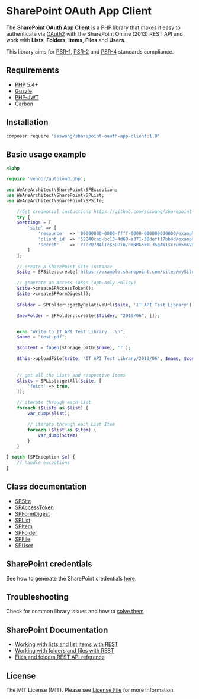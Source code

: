 # SharePoint OAuth App Client
The **SharePoint OAuth App Client** is a [PHP](http://www.php.net) library that makes it easy to authenticate via [OAuth2](http://oauth.net/2/) with the SharePoint Online (2013) REST API and work with **Lists**, **Folders**, **Items**, **Files** and **Users**.

This library aims for [PSR-1][], [PSR-2][] and [PSR-4][] standards compliance.

[PSR-1]: https://github.com/php-fig/fig-standards/blob/master/accepted/PSR-1-basic-coding-standard.md
[PSR-2]: https://github.com/php-fig/fig-standards/blob/master/accepted/PSR-2-coding-style-guide.md
[PSR-4]: https://github.com/php-fig/fig-standards/blob/master/accepted/PSR-4-autoloader.md

## Requirements
* [PHP](http://www.php.net) 5.4+
* [Guzzle](https://packagist.org/packages/guzzlehttp/guzzle)
* [PHP-JWT](https://packagist.org/packages/firebase/php-jwt)
* [Carbon](https://packagist.org/packages/nesbot/carbon)

## Installation
``` bash
composer require "ssswang/sharepoint-oauth-app-client:1.0"
```

## Basic usage example
```php
<?php

require 'vendor/autoload.php';

use WeAreArchitect\SharePoint\SPException;
use WeAreArchitect\SharePoint\SPList;
use WeAreArchitect\SharePoint\SPSite;

    //Get credential instuctions https://github.com/ssswang/sharepoint-oauth-app-client/blob/master/docs/Credentials.md
    try {
    $settings = [
        'site' => [
            'resource'  => '00000000-0000-ffff-0000-000000000000/example.sharepoint.com@09g7c3b0-f0d4-416d-39a7-09671ab91f64',
            'client_id' => '52848cad-bc13-4d69-a371-30deff17bb4d/example.com@09g7c3b0-f0d4-416d-39a7-09671ab91f64',
            'secret'    => 'YzcZQ7N4lTeK5COin/nmNRG5kkL35gAW1scrum5mXVgE=',
        ]
    ];

    // create a SharePoint Site instance
    $site = SPSite::create('https://example.sharepoint.com/sites/mySite/', $settings);

    // generate an Access Token (App-only Policy)
    $site->createSPAccessToken();
    $site->createSPFormDigest();
    
    $folder = SPFolder::getByRelativeUrl($site, 'IT API Test Library');

    $newFolder = SPFolder::create($folder, "2019/06", []);


    echo "Write to IT API Test Library...\n";
    $name = "test.pdf";

    $content = fopen(storage_path($name), 'r');

    $this->uploadFile($site, 'IT API Test Library/2019/06', $name, $content);
    
    
    // get all the Lists and respective Items 
    $lists = SPList::getAll($site, [
        'fetch' => true,
    ]);

    // iterate through each List
    foreach ($lists as $list) {
        var_dump($list);

        // iterate through each List Item
        foreach ($list as $item) {
            var_dump($item);
        }
    }

} catch (SPException $e) {
    // handle exceptions
}
```

## Class documentation
- [SPSite](docs/SPSite.md)
- [SPAccessToken](docs/SPAccessToken.md)
- [SPFormDigest](docs/SPFormDigest.md)
- [SPList](docs/SPList.md)
- [SPItem](docs/SPItem.md)
- [SPFolder](docs/SPFolder.md)
- [SPFile](docs/SPFile.md)
- [SPUser](docs/SPUser.md)

## SharePoint credentials
See how to generate the SharePoint credentials [here](docs/Credentials.md). 

## Troubleshooting
Check for common library issues and how to [solve them](docs/Troubleshooting.md)

## SharePoint Documentation
- [Working with lists and list items with REST](https://msdn.microsoft.com/en-us/library/office/dn292552%28v=office.15%29.aspx)
- [Working with folders and files with REST](https://msdn.microsoft.com/en-us/library/office/dn292553%28v=office.15%29.aspx)
- [Files and folders REST API reference](https://msdn.microsoft.com/en-us/library/office/dn450841%28v=office.15%29.aspx)

## License
The MIT License (MIT). Please see [License File](LICENSE.md) for more information.
